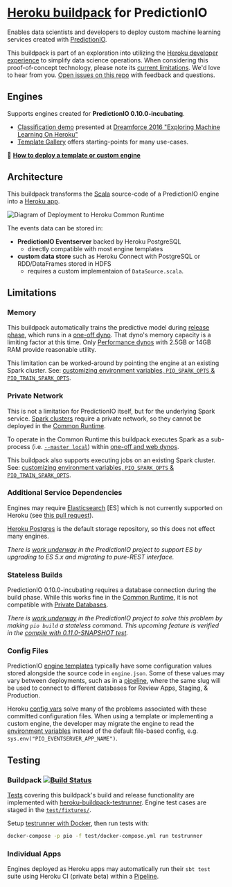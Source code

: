 # [Heroku buildpack](https://devcenter.heroku.com/articles/buildpacks) for PredictionIO

Enables data scientists and developers to deploy custom machine learning services created with [PredictionIO](https://predictionio.incubator.apache.org).

This buildpack is part of an exploration into utilizing the [Heroku developer experience](https://www.heroku.com/dx) to simplify data science operations. When considering this proof-of-concept technology, please note its [current limitations](#limitations). We'd love to hear from you. [Open issues on this repo](https://github.com/heroku/predictionio-buildpack/issues) with feedback and questions.

## Engines

Supports engines created for **PredictionIO 0.10.0-incubating**.

* [Classification demo](https://github.com/heroku/predictionio-engine-classification) presented at [Dreamforce 2016 "Exploring Machine Learning On Heroku"](https://www.salesforce.com/video/297129/)
* [Template Gallery](https://predictionio.incubator.apache.org/gallery/template-gallery/) offers starting-points for many use-cases.

🐸 **[How to deploy a template or custom engine](CUSTOM.md#engine)**

## Architecture

This buildpack transforms the [Scala](http://www.scala-lang.org) source-code of a PredictionIO engine into a [Heroku app](https://devcenter.heroku.com/articles/how-heroku-works).

![Diagram of Deployment to Heroku Common Runtime](http://marsikai.s3.amazonaws.com/predictionio-buildpack-arch-03.png)

The events data can be stored in:

* **PredictionIO Eventserver** backed by Heroku PostgreSQL
  * directly compatible with most engine templates
* **custom data store** such as Heroku Connect with PostgreSQL or RDD/DataFrames stored in HDFS
  * requires a custom implementaion of `DataSource.scala`.

## Limitations

### Memory

This buildpack automatically trains the predictive model during [release phase](https://devcenter.heroku.com/articles/release-phase), which runs in a [one-off dyno](https://devcenter.heroku.com/articles/dynos). That dyno's memory capacity is a limiting factor at this time. Only [Performance dynos](https://www.heroku.com/pricing) with 2.5GB or 14GB RAM provide reasonable utility.

This limitation can be worked-around by pointing the engine at an existing Spark cluster. See: [customizing environment variables, `PIO_SPARK_OPTS` & `PIO_TRAIN_SPARK_OPTS`](CUSTOM.md#environment-variables).

### Private Network

This is not a limitation for PredictionIO itself, but for the underlying Spark service. [Spark clusters](https://spark.apache.org/docs/1.6.3/spark-standalone.html) require a private network, so they cannot be deployed in the [Common Runtime](https://devcenter.heroku.com/articles/dyno-runtime).

To operate in the Common Runtime this buildpack executes Spark as a sub-process (i.e. [`--master local`](https://spark.apache.org/docs/1.6.3/#running-the-examples-and-shell)) within [one-off and web dynos](https://devcenter.heroku.com/articles/dynos).

This buildpack also supports executing jobs on an existing Spark cluster. See: [customizing environment variables, `PIO_SPARK_OPTS` & `PIO_TRAIN_SPARK_OPTS`](CUSTOM.md#environment-variables).

### Additional Service Dependencies

Engines may require [Elasticsearch](https://predictionio.incubator.apache.org/system/) [ES] which is not currently supported on Heroku (see [this pull request](https://github.com/heroku/predictionio-buildpack/pull/16)).

[Heroku Postgres](https://www.heroku.com/postgres) is the default storage repository, so this does not effect many engines.

*There is [work underway](https://github.com/apache/incubator-predictionio/pull/336) in the PredictionIO project to support ES by upgrading to ES 5.x and migrating to pure-REST interface.*

### Stateless Builds

PredictionIO 0.10.0-incubating requires a database connection during the build phase. While this works fine in the [Common Runtime](https://devcenter.heroku.com/articles/dyno-runtime), it is not compatible with [Private Databases](https://devcenter.heroku.com/articles/heroku-postgres-and-private-spaces).

*There is [work underway](https://github.com/apache/incubator-predictionio/pull/328) in the PredictionIO project to solve this problem by making `pio build` a stateless command. This upcoming feature is verified in the [compile with 0.11.0-SNAPSHOT test](https://github.com/heroku/predictionio-buildpack/blob/master/test/compile_test.sh).*

### Config Files

PredictionIO [engine templates](https://predictionio.incubator.apache.org/gallery/template-gallery/) typically have some configuration values stored alongside the source code in `engine.json`. Some of these values may vary between deployments, such as in a [pipeline](https://devcenter.heroku.com/articles/pipelines), where the same slug will be used to connect to different databases for Review Apps, Staging, & Production.

Heroku [config vars](https://devcenter.heroku.com/articles/config-vars) solve many of the problems associated with these committed configuration files. When using a template or implementing a custom engine, the developer may migrate the engine to read the [environment variables](https://github.com/heroku/predictionio-buildpack/blob/master/CUSTOM.md#environment-variables) instead of the default file-based config, e.g. `sys.env("PIO_EVENTSERVER_APP_NAME")`.

## Testing

### Buildpack [![Build Status](https://travis-ci.org/heroku/predictionio-buildpack.svg?branch=master)](https://travis-ci.org/heroku/predictionio-buildpack)

[Tests](test/) covering this buildpack's build and release functionality are implemented with [heroku-buildpack-testrunner](https://github.com/heroku/heroku-buildpack-testrunner). Engine test cases are staged in the [`test/fixtures/`](test/fixtures/).

Setup [testrunner with Docker](https://github.com/heroku/heroku-buildpack-testrunner#docker-usage), then run tests with:

```bash
docker-compose -p pio -f test/docker-compose.yml run testrunner
```

### Individual Apps

Engines deployed as Heroku apps may automatically run their `sbt test` suite using Heroku CI (private beta) within a [Pipeline](https://devcenter.heroku.com/articles/pipelines).

